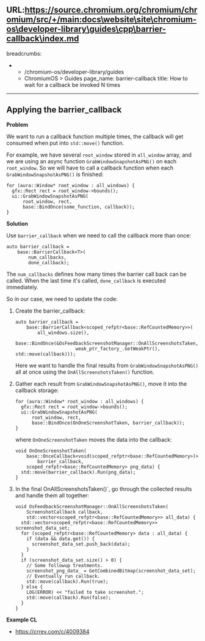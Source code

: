 URL:https://source.chromium.org/chromium/chromium/src/+/main:docs\website\site\chromium-os\developer-library\guides\cpp\barrier-callback\index.md
---
breadcrumbs:
- - /chromium-os/developer-library/guides
  - ChromiumOS > Guides
page_name: barrier-callback
title: How to wait for a callback be invoked N times
---

## Applying the barrier_callback

**Problem**

We want to run a callback function multiple times, the callback will get
consumed when put into `std::move()` function.

For example, we have several `root_window` stored in `all_window` array, and we
are using an async function `GrabWindowSnapshotAsPNG()` on each
`root_window`. So we will have to call a callback function when each
`GrabWindowSnapshotAsPNG()` is finished:

```
for (aura::Window* root_window : all_windows) {
  gfx::Rect rect = root_window->bounds();
  ui::GrabWindowSnapshotAsPNG(
      root_window, rect,
      base::BindOnce(some_function, callback));
}
```

**Solution**

Use `barrier_callback` when we need to call the callback more than once:

```
auto barrier_callback =
    base::BarrierCallback<T>(
        num_callbacks,
        done_callback);
```

The `num_callbacks` defines how many times the barrier call back can be
called. When the last time it's called, `done_callback` is executed immediately.

So in our case, we need to update the code:

1.  Create the barrier_callback:

    ```
    auto barrier_callback =
        base::BarrierCallback<scoped_refptr<base::RefCountedMemory>>(
            all_windows.size(),
            base::BindOnce(&OsFeedbackScreenshotManager::OnAllScreenshotsTaken,
                          weak_ptr_factory_.GetWeakPtr(), std::move(callback)));
    ```

    Here we want to handle the final results from `GrabWindowSnapshotAsPNG()`
    all at once using the `OnAllScreenshotsTaken()` function.

2.  Gather each result from `GrabWindowSnapshotAsPNG()`, move it into the
    callback storage:

    ```
    for (aura::Window* root_window : all_windows) {
      gfx::Rect rect = root_window->bounds();
      ui::GrabWindowSnapshotAsPNG(
          root_window, rect,
          base::BindOnce(OnOneScreenshotTaken, barrier_callback));
    }
    ```

    where `OnOneScreenshotTaken` moves the data into the callback:

    ```
    void OnOneScreenshotTaken(
        base::OnceCallback<void(scoped_refptr<base::RefCountedMemory>)>
            barrier_callback,
        scoped_refptr<base::RefCountedMemory> png_data) {
      std::move(barrier_callback).Run(png_data);
    }
    ```

3.  In the final OnAllScreenshotsTaken()`, go through the collected results and
    handle them all together:

    ```
    void OsFeedbackScreenshotManager::OnAllScreenshotsTaken(
        ScreenshotCallback callback,
        std::vector<scoped_refptr<base::RefCountedMemory>> all_data) {
      std::vector<scoped_refptr<base::RefCountedMemory>> screenshot_data_set;
      for (scoped_refptr<base::RefCountedMemory> data : all_data) {
        if (data && data.get()) {
          screenshot_data_set.push_back(data);
        }
      }
      if (screenshot_data_set.size() > 0) {
        // Some followup treatments.
        screenshot_png_data_ = GetCombinedBitmap(screenshot_data_set);
        // Eventually run callback.
        std::move(callback).Run(true);
      } else {
        LOG(ERROR) << "failed to take screenshot.";
        std::move(callback).Run(false);
      }
    }
    ```

**Example CL**

*   https://crrev.com/c/4009384
